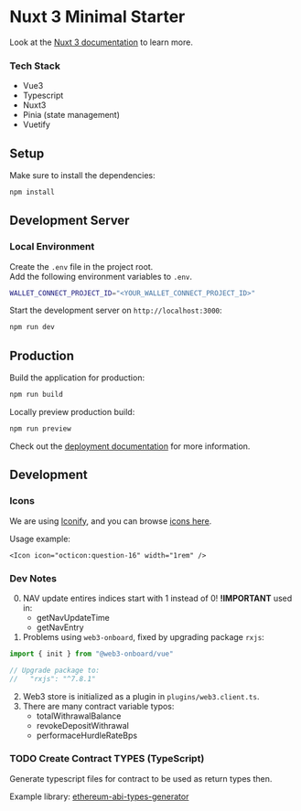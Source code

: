 # Nuxt 3 Minimal Starter

Look at the [Nuxt 3 documentation](https://nuxt.com/docs/getting-started/introduction) to learn more.


### Tech Stack
- Vue3
- Typescript
- Nuxt3
- Pinia (state management)
- Vuetify


## Setup

Make sure to install the dependencies:

```bash
npm install
```

## Development Server

### Local Environment
Create the `.env` file in the project root.\
Add the following environment variables to `.env`.
```bash
WALLET_CONNECT_PROJECT_ID="<YOUR_WALLET_CONNECT_PROJECT_ID>"
```

Start the development server on `http://localhost:3000`:
```bash
npm run dev
```

## Production

Build the application for production:

```bash
npm run build
```

Locally preview production build:

```bash
npm run preview
```

Check out the [deployment documentation](https://nuxt.com/docs/getting-started/deployment) for more information.


## Development
### Icons
We are using [Iconify](https://iconify.design/docs/), and you can browse [icons here](https://icon-sets.iconify.design/?keyword=oc).

Usage example:
```vue
<Icon icon="octicon:question-16" width="1rem" />
```

### Dev Notes
0) NAV update entires indices start with 1 instead of 0! **!IMPORTANT**
   used in:
   - getNavUpdateTime
   - getNavEntry
1) Problems using `web3-onboard`, fixed by upgrading package `rxjs`:
```js
import { init } from "@web3-onboard/vue"

// Upgrade package to:
//   "rxjs": "^7.8.1"
```
2) Web3 store is initialized as a plugin in `plugins/web3.client.ts`.
3) There are many contract variable typos:
   - totalWithrawalBalance
   - revokeDepositWithrawal
   - performaceHurdleRateBps


### TODO Create Contract TYPES (TypeScript)
Generate typescript files for contract to be used as return types then.

Example library: 
[ethereum-abi-types-generator](https://www.npmjs.com/package/ethereum-abi-types-generator)
